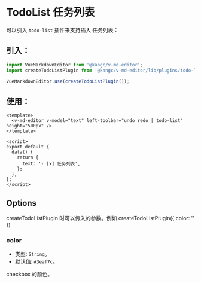 # TodoList 任务列表

可以引入 `todo-list` 插件来支持插入 任务列表：

<ClientOnly>
  <plugin-todo-list />
</ClientOnly>

## 引入：

```js
import VueMarkdownEditor from '@kangc/v-md-editor';
import createTodoListPlugin from '@kangc/v-md-editor/lib/plugins/todo-list/index';

VueMarkdownEditor.use(createTodoListPlugin());
```

## 使用：

```vue
<template>
  <v-md-editor v-model="text" left-toolbar="undo redo | todo-list" height="500px" />
</template>

<script>
export default {
  data() {
    return {
      text: '- [x] 任务列表',
    };
  },
};
</script>
```

## Options

createTodoListPlugin 时可以传入的参数。例如 createTodoListPlugin({ color: '' })

### color

- 类型: `String`。
- 默认值: `#3eaf7c`。

checkbox 的颜色。
